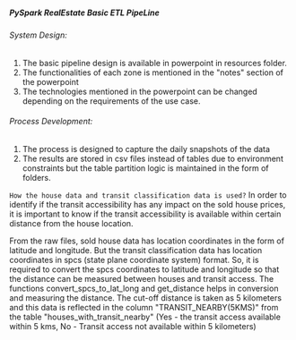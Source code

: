 ##### PySpark RealEstate Basic ETL PipeLine

###### System Design:
1. The basic pipeline design is available in powerpoint in resources folder.
2. The functionalities of each zone is mentioned in the "notes" section of the powerpoint
3. The technologies mentioned in the powerpoint can be changed depending on the requirements of the use case.

###### Process Development:
1. The process is designed to capture the daily snapshots of the data
2. The results are stored in csv files instead of tables due to environment constraints but the table partition logic 
    is maintained in the form of folders.

`How the house data and transit classification data is used?`
In order to identify if the transit accessibility has any impact on the sold house prices, it is important to know if 
the transit accessibility is available within certain distance from the house location.
 
From the raw files, sold house data has location coordinates in the form of latitude and longitude. But the 
transit classification data has location coordinates in spcs (state plane coordinate system) format. So, it is required
to convert the spcs coordinates to latitude and longitude so that the distance can be measured between houses and 
transit access. The functions convert_spcs_to_lat_long and get_distance helps in conversion and measuring the distance. 
The cut-off distance is taken as 5 kilometers and this data is reflected in the column "TRANSIT_NEARBY(5KMS)" from the 
table  "houses_with_transit_nearby" (Yes - the transit access available within 5 kms, No - Transit access not 
available within 5 kilometers)

